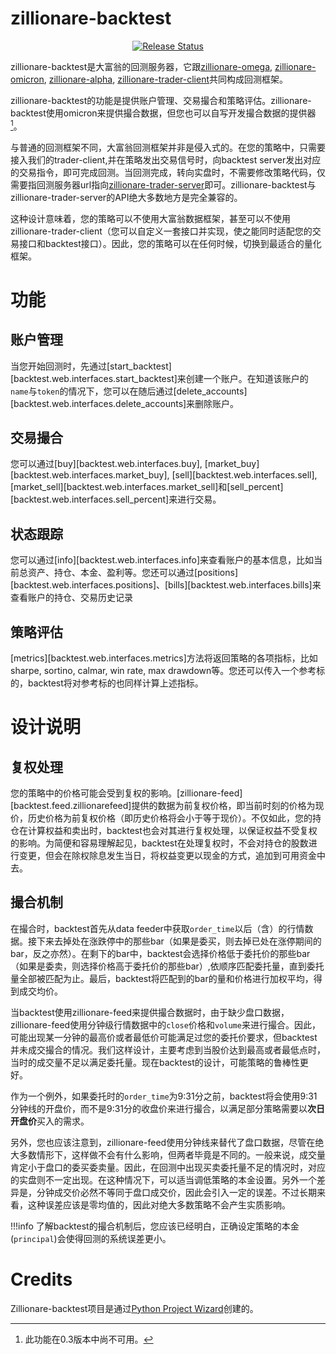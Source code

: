 # zillionare-backtest


<p align="center">
<a href="https://pypi.python.org/pypi/zillionare-backtest">
    <img src="https://img.shields.io/pypi/v/zillionare-backtest.svg"
        alt = "Release Status">
</a>
</p>

zillionare-backtest是大富翁的回测服务器，它跟[zillionare-omega](https://zillionare.github.io/omega/), [zillionare-omicron](https://zillionare.github.io/omicron), [zillionare-alpha](https://zillionare.github.io/alpha), [zillionare-trader-client](https://zillionare.github.io/traderclient)共同构成回测框架。

zillionare-backtest的功能是提供账户管理、交易撮合和策略评估。zillionare-backtest使用omicron来提供撮合数据，但您也可以自写开发撮合数据的提供器[^1]。

与普通的回测框架不同，大富翁回测框架并非是侵入式的。在您的策略中，只需要接入我们的trader-client,并在策略发出交易信号时，向backtest server发出对应的交易指令，即可完成回测。当回测完成，转向实盘时，不需要修改策略代码，仅需要指回测服务器url指向[zillionare-trader-server](https://zillionare.github.io/traderserver/)即可。zillionare-backtest与zillionare-trader-server的API绝大多数地方是完全兼容的。

这种设计意味着，您的策略可以不使用大富翁数据框架，甚至可以不使用zillionare-trader-client（您可以自定义一套接口并实现，使之能同时适配您的交易接口和backtest接口）。因此，您的策略可以在任何时候，切换到最适合的量化框架。

# 功能
## 账户管理
当您开始回测时，先通过[start_backtest][backtest.web.interfaces.start_backtest]来创建一个账户。在知道该账户的`name`与`token`的情况下，您可以在随后通过[delete_accounts][backtest.web.interfaces.delete_accounts]来删除账户。

## 交易撮合

您可以通过[buy][backtest.web.interfaces.buy], [market_buy][backtest.web.interfaces.market_buy], [sell][backtest.web.interfaces.sell], [market_sell][backtest.web.interfaces.market_sell]和[sell_percent][backtest.web.interfaces.sell_percent]来进行交易。

## 状态跟踪

您可以通过[info][backtest.web.interfaces.info]来查看账户的基本信息，比如当前总资产、持仓、本金、盈利等。您还可以通过[positions][backtest.web.interfaces.positions]、[bills][backtest.web.interfaces.bills]来查看账户的持仓、交易历史记录
## 策略评估

[metrics][backtest.web.interfaces.metrics]方法将返回策略的各项指标，比如sharpe, sortino, calmar, win rate, max drawdown等。您还可以传入一个参考标的，backtest将对参考标的也同样计算上述指标。

# 设计说明

## 复权处理
您的策略中的价格可能会受到复权的影响。[zillionare-feed][backtest.feed.zillionarefeed]提供的数据为前复权价格，即当前时刻的价格为现价，历史价格为前复权价格（即历史价格将会小于等于现价）。不仅如此，您的持仓在计算权益和卖出时，backtest也会对其进行复权处理，以保证权益不受复权的影响。为简便和容易理解起见，backtest在处理复权时，不会对持仓的股数进行变更，但会在除权除息发生当日，将权益变更以现金的方式，追加到可用资金中去。

## 撮合机制
在撮合时，backtest首先从data feeder中获取`order_time`以后（含）的行情数据。接下来去掉处在涨跌停中的那些bar（如果是委买，则去掉已处在涨停期间的bar，反之亦然）。在剩下的bar中，backtest会选择价格低于委托价的那些bar（如果是委卖，则选择价格高于委托价的那些bar）,依顺序匹配委托量，直到委托量全部被匹配为止。最后，backtest将匹配到的bar的量和价格进行加权平均，得到成交均价。

当backtest使用zillionare-feed来提供撮合数据时，由于缺少盘口数据，zillionare-feed使用分钟级行情数据中的`close`价格和`volume`来进行撮合。因此，可能出现某一分钟的最高价或者最低价可能满足过您的委托价要求，但backtest并未成交撮合的情况。我们这样设计，主要考虑到当股价达到最高或者最低点时，当时的成交量不足以满足委托量。现在backtest的设计，可能策略的鲁棒性更好。

作为一个例外，如果委托时的`order_time`为9:31分之前，backtest将会使用9:31分钟线的开盘价，而不是9:31分的收盘价来进行撮合，以满足部分策略需要以**次日开盘价**买入的需求。

另外，您也应该注意到，zillionare-feed使用分钟线来替代了盘口数据，尽管在绝大多数情形下，这样做不会有什么影响，但两者毕竟是不同的。一般来说，成交量肯定小于盘口的委买委卖量。因此，在回测中出现买卖委托量不足的情况时，对应的实盘则不一定出现。在这种情况下，可以适当调低策略的本金设置。另外一个差异是，分钟成交价必然不等同于盘口成交价，因此会引入一定的误差。不过长期来看，这种误差应该是零均值的，因此对绝大多数策略不会产生实质影响。

!!!info
    了解backtest的撮合机制后，您应该已经明白，正确设定策略的本金(`principal`)会使得回测的系统误差更小。
# Credits

Zillionare-backtest项目是通过[Python Project Wizard](zillionare.github.io/python-project-wizard)创建的。


[^1]:此功能在0.3版本中尚不可用。
